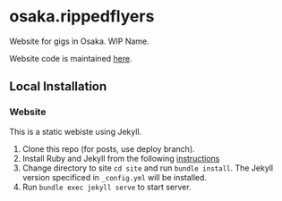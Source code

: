# osaka.rippedflyers

Website for gigs in Osaka. WIP Name.

Website code is maintained [here](https://github.com/vriibot/insta-calendar).

## Local Installation

### Website

This is a static webiste using Jekyll.

1. Clone this repo (for posts, use deploy branch).
2. Install Ruby and Jekyll from the following [instructions](https://jekyllrb.com/docs/installation/)
3. Change directory to site `cd site` and run `bundle install`. The Jekyll version specificed in `_config.yml` will be installed.
4. Run `bundle exec jekyll serve` to start server.
